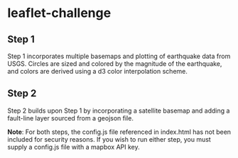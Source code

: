 # leaflet-challenge

## Step 1

Step 1 incorporates multiple basemaps and plotting of earthquake data from USGS. Circles are sized and colored by the magnitude of the earthquake, and colors are derived using a d3 color interpolation scheme.

## Step 2

Step 2 builds upon Step 1 by incorporating a satellite basemap and adding a fault-line layer sourced from a geojson file.

**Note**: For both steps, the config.js file referenced in index.html has not been included for security reasons. If you wish to run either step, you must supply a config.js file with a mapbox API key.
